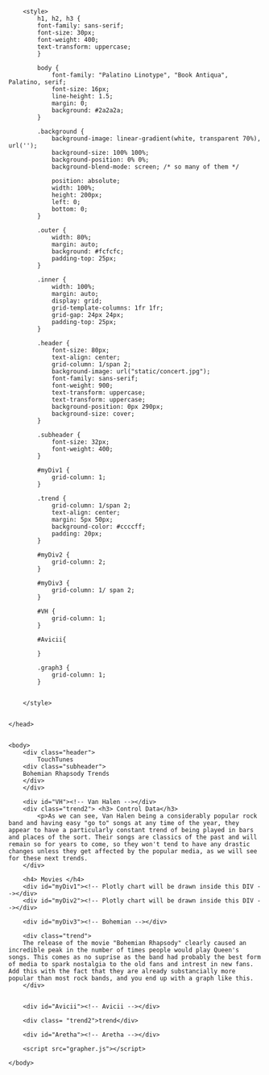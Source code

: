 
<html>
    <head>
        <title> Our Website </title>
        <script src="https://cdn.plot.ly/plotly-latest.min.js"></script>
        

        <style>
            h1, h2, h3 {
            font-family: sans-serif;
            font-size: 30px;
            font-weight: 400;
            text-transform: uppercase;
            }

            body {
                font-family: "Palatino Linotype", "Book Antiqua", Palatino, serif;
                font-size: 16px;
                line-height: 1.5;
                margin: 0;
                background: #2a2a2a;
            }

            .background {
                background-image: linear-gradient(white, transparent 70%), url('');
                background-size: 100% 100%;
                background-position: 0% 0%;
                background-blend-mode: screen; /* so many of them */

                position: absolute;
                width: 100%;
                height: 200px;
                left: 0;
                bottom: 0;
            }

            .outer {
                width: 80%;
                margin: auto;
                background: #fcfcfc;
                padding-top: 25px;
            }

            .inner {
                width: 100%;
                margin: auto;
                display: grid;
                grid-template-columns: 1fr 1fr;
                grid-gap: 24px 24px;
                padding-top: 25px;
            }

            .header {
                font-size: 80px;
                text-align: center;
                grid-column: 1/span 2;
                background-image: url("static/concert.jpg");
                font-family: sans-serif;
                font-weight: 900;
                text-transform: uppercase;
                text-transform: uppercase;
                background-position: 0px 290px;
                background-size: cover;
            }

            .subheader {
                font-size: 32px;
                font-weight: 400;
            }

            #myDiv1 {
                grid-column: 1;
            }

            .trend {
                grid-column: 1/span 2;
                text-align: center;
                margin: 5px 50px;
                background-color: #ccccff;
                padding: 20px;
            }

            #myDiv2 {
                grid-column: 2;
            }

            #myDiv3 {
                grid-column: 1/ span 2;
            }

            #VH {
                grid-column: 1;
            }

            #Avicii{

            }

            .graph3 {
                grid-column: 1;
            }
        

        </style>


    </head>


    <body>
        <div class="header"> 
            TouchTunes 
        <div class="subheader">
        Bohemian Rhapsody Trends
        </div>
        </div>

        <div id="VH"><!-- Van Halen --></div> 
        <div class="trend2"> <h3> Control Data</h3>
            <p>As we can see, Van Halen being a considerably popular rock band and having easy "go to" songs at any time of the year, they appear to have a particularly constant trend of being played in bars and places of the sort. Their songs are classics of the past and will remain so for years to come, so they won't tend to have any drastic changes unless they get affected by the popular media, as we will see for these next trends.
        </div>

        <h4> Movies </h4>
        <div id="myDiv1"><!-- Plotly chart will be drawn inside this DIV --></div>
        <div id="myDiv2"><!-- Plotly chart will be drawn inside this DIV --></div>   

        <div id="myDiv3"><!-- Bohemian --></div>   

        <div class="trend"> 
        The release of the movie "Bohemian Rhapsody" clearly caused an incredible peak in the number of times people would play Queen's songs. This comes as no suprise as the band had probably the best form of media to spark nostalgia to the old fans and intrest in new fans. Add this with the fact that they are already substancially more popular than most rock bands, and you end up with a graph like this.
        </div>
        

        <div id="Avicii"><!-- Avicii --></div> 

        <div class= "trend2">trend</div>

        <div id="Aretha"><!-- Aretha --></div> 

        <script src="grapher.js"></script>
        
    </body>

</html>